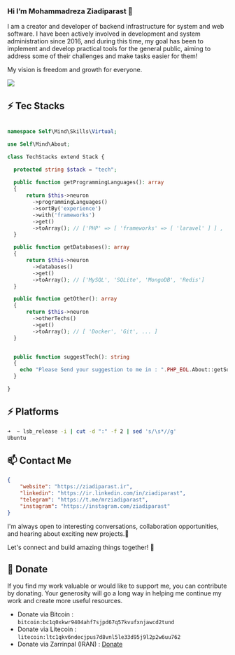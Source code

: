 ###  Hi I’m Mohammadreza Ziadiparast 👋
<div >
  <p>
    I am a creator and developer of backend infrastructure for system and web software. I have been actively involved in development and system administration since 2016, and during this time, my goal has been to implement and develop practical tools for the general public, aiming to address some of their challenges and make tasks easier for them!


My vision is freedom and growth for everyone.
  </p>

<img align="top" src="https://github-readme-stats.vercel.app/api?username=azadsoul&show_icons=true&theme=radical&hide_rank=true&hide_title=true&rank_icon=github"> 
</div>

<!---
ziadiparast/ziadiparast is a ✨ special ✨ repository because its `README.md` (this file) appears on your GitHub profile.
You can click the Preview link to take a look at your changes.
--->

## ⚡ Tec Stacks

```php

namespace Self\Mind\Skills\Virtual;

use Self\Mind\About;

class TechStacks extend Stack {

  protected string $stack = "tech";
  
  public function getProgrammingLanguages(): array
  {
      return $this->neuron
        ->programmingLanguages()
        ->sortBy('experience')
        ->with('frameworks')
        ->get()
        ->toArray(); // ['PHP' => [ 'frameworks' => [ 'laravel' ] ] , 'JavaScript', 'Python', 'C++', 'GO']
  }

  public function getDatabases(): array
  {
      return $this->neuron
        ->databases()
        ->get()
        ->toArray(); // ['MySQL', 'SQLite', 'MongoDB', 'Redis']
  }

  public function getOther(): array
  {
      return $this->neuron
        ->otherTechs()
        ->get()
        ->toArray(); // [ 'Docker', 'Git', ... ]
  }


  public function suggestTech(): string
  {
    echo "Please Send your suggestion to me in : ".PHP_EOL.About::getSocialPages()->toJson()
  }

}


```

## ⚡ Platforms
```bash
➜  ~ lsb_release -i | cut -d ":" -f 2 | sed 's/\s*//g'
Ubuntu
```
## 📫 Contact Me
```json
{
    "website": "https://ziadiparast.ir",
    "linkedin": "https://ir.linkedin.com/in/ziadiparast",
    "telegram": "https://t.me/mrziadiparast",
    "instagram": "https://instagram.com/ziadiparast"
}
```
I'm always open to interesting conversations, collaboration opportunities, and hearing about exciting new projects.🌱

Let's connect and build amazing things together! 🥰

## 💙 Donate

If you find my work valuable or would like to support me, you can contribute by donating.
Your generosity will go a long way in helping me continue my work and create more useful resources.

- Donate via Bitcoin : `bitcoin:bc1q0xkwr9404ahf7sjpd67q57kvufxnjawcd2tund`
- Donate via Litecoin : `litecoin:ltc1qkv6ndecjpus7d8vnl5le33d95j9l2p2w6uu762`
- Donate via Zarrinpal (IRAN) : [ Donate ](https://zarinp.al/ziadiparast)






